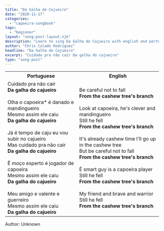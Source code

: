 ```yaml
---
title: "Da Galha do Cajueiro"
date: "2020-11-17"
categories:
  - "capoeira-songbook"
tags:
  - "beginner"
layout: "song-post-layout.njk"
description: "Learn to sing Da Galha do Cajueiro with english and portuguese translations along with a video to help you learn."
author: "Chris Calado Rodriguez"
headline: "Da Galha do Cajueiro"
excerpt: "Cuidado pra não cair Da galha do cajueiro"
type: "song-post"
---
```


<table class="capoeira-table">
    <tr class="header-row">
        <th>Portuguese</th>
        <th>English</th>
    </tr>
    <tr>
        <td>Cuidado pra não cair<br><strong>Da galha do cajueiro</strong><br><br>Olha o capoeira* é danado e mandingueiro<br>Mesmo assim ele caiu<br><strong>Da galha do cajueiro</strong><br><br>Já é tempo de caju eu vou subir no cajueiro<br>Mas cuidado pra não cair<br><strong>Da galha do cajueiro</strong><br><br>Ê moço esperto é jogador de capoeira<br>Mesmo assim ele caiu<br><strong>Da galha do cajueiro</strong><br><br>Meu amigo e valente e guerreiro<br>Mesmo assim ele caiu<br><strong>Da galha do cajueiro</strong></td>
        <td>Be careful not to fall<br><strong>From the cashew tree's branch</strong><br><br>Look at capoeira, he's clever and mandingueiro<br>Still he fell<br><strong>From the cashew tree's branch</strong><br><br>It's already cashew time I'll go up in the cashew tree<br>But be careful not to fall<br><strong>From the cashew tree's branch</strong><br><br>Ê smart guy is a capoeira player<br>Still he fell<br><strong>From the cashew tree's branch</strong><br><br>My friend and brave and warrior<br>Still he fell<br><strong>From the cashew tree's branch</strong></td>
    </tr>
</table>
<figcaption>
Author: Unknown<br>
</figcaption>